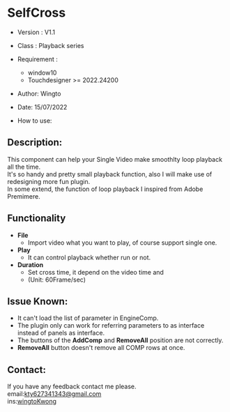 # SelfCross

- Version     : V1.1
- Class       : Playback series
- Requirement :
  - window10
  - Touchdesigner >= 2022.24200

- Author:
  Wingto

- Date:
  15/07/2022
  
- How to use:
  
## Description:
This component can help your Single Video make smoothlty loop playback all the time.
<br>It's so handy and pretty small playback function, also I will make use of redesigning more fun plugin.
<br>In some extend, the function of loop playback I inspired from Adobe Premimere.

## Functionality
- **File**
  - Import video what you want to play, of course support single one.
- **Play**
  - It can control playback whether run or not.
- **Duration**
  - Set cross time, it depend on the video time and 
  - (Unit: 60Frame/sec)

## Issue Known:
- It can't load the list of parameter in EngineComp.
- The plugin only can work for referring parameters to as interface instead of panels as interface.
- The buttons of the **AddComp** and **RemoveAll** position are not correctly.
- **RemoveAll** button doesn't remove all COMP rows at once.

## Contact:

If you have any feedback contact me please.
<br>email:kty627341343@gmail.com
<br>ins:[wingtoKwong](https://www.instagram.com/wingtokwong/)

